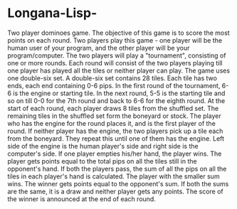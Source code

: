 # Longana-Lisp-
Two player dominoes game. The objective of this game is to score the most points on each round. Two players play this game - one player will be the human user of your program, and the other player will be your program/computer. The two players will play a "tournament", consisting of one or more rounds. Each round will consist of the two players playing till one player has played all the tiles or neither player can play. The game uses one double-six set. A double-six set contains 28 tiles. Each tile has two ends, each end containing 0-6 pips. In the first round of the tournament, 6-6 is the engine or starting tile. In the next round, 5-5 is the starting tile and so on till 0-0 for the 7th round and back to 6-6 for the eighth round. At the start of each round, each player draws 8 tiles from the shuffled set. The remaining tiles in the shuffled set form the boneyard or stock. The player who has the engine for the round places it, and is the first player of the round. If neither player has the engine, the two players pick up a tile each from the boneyard. They repeat this until one of them has the engine. Left side of the engine is the human player's side and right side is the computer's side. If one player empties his/her hand, the player wins. The player gets points equal to the total pips on all the tiles still in the opponent's hand. If both the players pass, the sum of all the pips on all the tiles in each player's hand is calculated. The player with the smaller sum wins. The winner gets points equal to the opponent's sum. If both the sums are the same, it is a draw and neither player gets any points. The score of the winner is announced at the end of each round.
